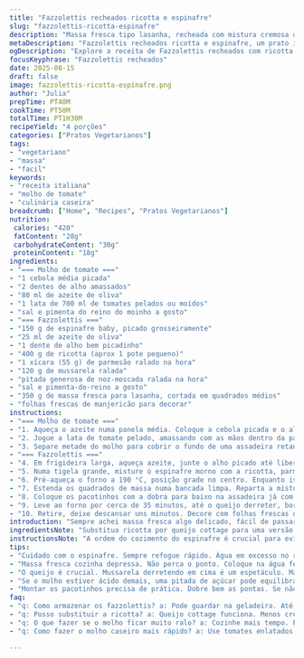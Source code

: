 ```yaml
---
title: "Fazzolettis recheados ricotta e espinafre"
slug: "fazzolettis-ricotta-espinafre"
description: "Massa fresca tipo lasanha, recheada com mistura cremosa de ricotta, espinafre refogado e toque de noz-moscada, finalizada em forno com molho de tomate caseiro e mozarela gratinada. Prato vegetariano, leve e prático, com variações fáceis para quem quer substituir ingredientes ou acelerar no preparo. O segredo tá no ponto das folhas de espinafre e na montagem dos 'pacotinhos' para garantir textura e sabor equilibrados."
metaDescription: "Fazzolettis recheados ricotta e espinafre, um prato italiano leve que combina sabores intensos e fresculência."
ogDescription: "Explore a receita de Fazzolettis recheados com ricotta e espinafre, um deleite vegetariano que encanta pela simplicidade e sabor."
focusKeyphrase: "Fazzolettis recheados"
date: 2025-08-15
draft: false
image: fazzolettis-ricotta-espinafre.png
author: "Julia"
prepTime: PT40M
cookTime: PT50M
totalTime: PT1H30M
recipeYield: "4 porções"
categories: ["Pratos Vegetarianos"]
tags:
- "vegetariano"
- "massa"
- "facil"
keywords:
- "receita italiana"
- "molho de tomate"
- "culinária caseira"
breadcrumb: ["Home", "Recipes", "Pratos Vegetarianos"]
nutrition: 
 calories: "420"
 fatContent: "28g"
 carbohydrateContent: "30g"
 proteinContent: "18g"
ingredients:
- "=== Molho de tomate ==="
- "1 cebola média picada"
- "2 dentes de alho amassados"
- "80 ml de azeite de oliva"
- "1 lata de 700 ml de tomates pelados ou moídos"
- "sal e pimenta do reino do moinho a gosto"
- "=== Fazzolettis ==="
- "150 g de espinafre baby, picado grosseiramente"
- "25 ml de azeite de oliva"
- "1 dente de alho bem picadinho"
- "400 g de ricotta (aprox 1 pote pequeno)"
- "1 xícara (55 g) de parmesão ralado na hora"
- "120 g de mussarela ralada"
- "pitada generosa de noz-moscada ralada na hora"
- "sal e pimenta-do-reino a gosto"
- "350 g de massa fresca para lasanha, cortada em quadrados médios"
- "folhas frescas de manjericão para decorar"
instructions:
- "=== Molho de tomate ==="
- "1. Aqueça o azeite numa panela média. Coloque a cebola picada e o alho, refogando em fogo médio até amolecer mas sem dourar — essa parada evita amargor e mantém sabor suave."
- "2. Jogue a lata de tomate pelado, amassando com as mãos dentro da panela. Mexa, tempere com sal e pimenta. Deixe ferver e depois diminua o fogo. Cozinhe por uns 12 minutos — a textura deve engrossar, vibrante com aroma de tomate fresco, mas sem perder a acidez natural."
- "3. Separe metade do molho para cobrir o fundo de uma assadeira retangular média (uns 30x20 cm). Reserve."
- "=== Fazzolettis ==="
- "4. Em frigideira larga, aqueça azeite, junte o alho picado até liberar aroma — cuidado para não queimar. Coloque o espinafre e cozinhe até murchar, mexendo rápido. Esprema bem para tirar o excesso de água, fundamental para não deixar farofa molhada depois."
- "5. Numa tigela grande, misture o espinafre morno com a ricotta, parmesão e 80 g da mussarela. Tempere com noz-moscada ralada, sal e pimenta. A noz é quem vai dar aquele toque aromático para equilibrar o sabor do queijo e espinafre, não abuse."
- "6. Pré-aqueça o forno a 190 °C, posição grade no centro. Enquanto isso, cozinhe a massa em água fervente salgada até ficar al dente mas firme (cerca de 2 minutos, dependendo da massa). Escorra rápido, enxágue com água fria para interromper o cozimento e pincele com azeite para não grudar."
- "7. Estenda os quadrados de massa numa bancada limpa. Reparta a mistura de espinafre em pequenas porções (aprox 3 colheres de sopa) no centro de cada pedaço. Dobre as pontas sobre o recheio formando pequenos pacotinhos, apertando bem para selar e manter o recheio dentro."
- "8. Coloque os pacotinhos com a dobra para baixo na assadeira já com o molho espalhado. Cubra com o restante do molho e o restante da mussarela."
- "9. Leve ao forno por cerca de 35 minutos, até o queijo derreter, borbulhar e a massa ficar levemente dourada. Se quiser crocante no topo, ligue o grill nos últimos 3-5 minutos, mas atenção para não queimar."
- "10. Retire, deixe descansar uns minutos. Decore com folhas frescas de manjericão antes de servir, dá contraste de aroma e cor."
introduction: "Sempre achei massa fresca algo delicado, fácil de passar do ponto ou virar meleca. Mas com esse formato de pacotinho, o recheio fica protegidinho, a textura do espinafre encontra o equilíbrio entre suculento e firme. A noz-moscada, aplicada com moderação, rouba a cena, trazendo profundidade à mistura clássica de ricotta e parmesão. O molho caseiro, feito sem pressa, tem a acidez na medida, não é só tomate cozido, é base aromática; cebola e alho refogados em azeite trazem corpo e sabor. O resultado? Refeição vegetariana com ar de prato feito com cuidado, conforto e algumas manhas que só se pegam na cozinha de verdade."
ingredientsNote: "Substitua ricotta por queijo cottage para uma versão mais leve e menos cremosa. Caso não encontre massa fresca para lasanha, fusilli ou conchinhas médias também funcionam bem para essa farce, embora a apresentação mude. Mussarela pode ser trocada por queijo provolone ralado, o que dá um toque mais marcante e menos doce. Para o molho, tomates enlatados pelados de boa qualidade são essenciais; tomates naturais bem maduros podem ser usados mas adapte o tempo, deixe cozinhar um pouco mais para quebrar as fibras. Tem gente que prefere adicionar uma pitada de açúcar no molho para equilibrar acidez, experimente com moderação. Espinafre deve ser fresco, e tem que escorrer demais, o excesso de água arruina o recheio."
instructionsNote: "A ordem do cozimento do espinafre é crucial para evitar massa mole depois — refogar rapido e escorrer bem do líquido para não encharcar a farce. Cozinhar a massa até o ponto exato é truque clássico: massa fresca cozinha rápido, fique atento para deixar al dente. Moldar os pacotinhos exige prática: dobre as pontas claramente para que o recheio não vaze durante o cozimento no forno. A montagem deve ser feita com carinho para espalhar bem o molho entre os pacotinhos — muito molho deixa o prato aguado, pouco deixa seco. O tempo no forno é flexível, observe queijo borbulhando e massa firme, use fortalezas visuais e olfativas para ajustar. Finalizar o gratinado com grill dá o toque artesanal que deixa um cheirinho irresistível pela casa. Não esqueça o manjericão fresco, uma explosão de cor e frescor."
tips:
- "Cuidado com o espinafre. Sempre refogue rápido. Água em excesso no recheio faz a massa empapar. Tem que escorrer bem. O frescor é tudo pra textura."
- "Massa fresca cozinha depressa. Não perca o ponto. Coloque na água fervente e cheque em 2 minutos. Quer al dente? Tem que ficar firme, mas não crua."
- "O queijo é crucial. Mussarela derretendo em cima é um espetáculo. Mas, se preferir, troque por provolone. Mais sabor, menos adocicado."
- "Se o molho estiver ácido demais, uma pitada de açúcar pode equilibrar. Mas não exagere. Um pouco é suficiente pra arrumar a acidez sem alterar o sabor."
- "Montar os pacotinhos precisa de prática. Dobre bem as pontas. Se não selar direito, o recheio pode vazar. A apresentação é tudo."
faq:
- "q: Como armazenar os fazzolettis? a: Pode guardar na geladeira. Até 3 dias. Seca, mas pode reaquecer no forno. Não congela bem. Perde textura."
- "q: Posso substituir a ricotta? a: Queijo cottage funciona. Menos cremoso. Se não encontrar, queijos frescos são alternativas. Cuidado com a umidade."
- "q: O que fazer se o molho ficar muito ralo? a: Cozinhe mais tempo. Precisa evaporar a água. Ou adicione um pouco de amido de milho dissolvido. Pode dar mais corpo."
- "q: Como fazer o molho caseiro mais rápido? a: Use tomates enlatados de qualidade. Pronto em menos de 15 minutos. Fácil, mas sabor impressionante."

---
```

